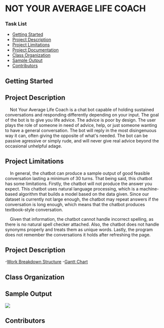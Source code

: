 # NOT YOUR AVERAGE LIFE COACH

### Task List
- [Getting Started](#getting-started)
- [Project Description](#project-description)
- [Project Limitations](#project-limitations)
- [Project Documentation](#project-documentation)
- [Class Organization](#class-organization)
- [Sample Output](#sample-output)
- [Contributors](#contributors)


## Getting Started

## Project Description

&nbsp;&nbsp;&nbsp;&nbsp;Not Your Average Life Coach is a chat bot capable of holding sustained conversations and responding differently depending on your input. The goal of the bot is to give you life advice. The advice is poor by design. The user plays the role of someone in need of advice, help, or just someone wanting to have a general conversation. The bot will reply in the most disingenuous way it can, often giving the opposite of what's needed. The bot can be passive agressive or simply rude, and will never give real advice beyond the occasional unhelpful adage.

## Project Limitations
&nbsp;&nbsp;&nbsp;&nbsp;In general, the chatbot can produce a sample output of good feasible conversation lasting a minimum of 30 turns. That being said, this chatbot has some limitations. Firstly, the chatbot will not produce the answer you expect. This chatbot uses natural language processing, which is a machine-based algorithm that builds a model based on the data given. Since our dataset is currently not large enough, the chatbot may repeat answers if the conversation is long enough, which means that the chatbot produces textbook-style conversation.

&nbsp;&nbsp;&nbsp;&nbsp;Given that information, the chatbot cannot handle incorrect spelling, as there is no natural spell checker attached. Also, the chatbot does not handle synonyms properly and treats them as unique words. Lastly, the program does not remember the conversations it holds after refreshing the page.

## Project Description
-[Work Breakdown Structure](https://github.com/Take-Your-Money-Corp/not-avg-lifecoach/blob/master/Documentation/WBS.png)
-[Gantt Chart](https://github.com/Take-Your-Money-Corp/not-avg-lifecoach/blob/master/Documentation/GanttChart.png)

## Class Organization

## Sample Output

<a href="https://user-images.githubusercontent.com/15049008/109719595-ba239080-7b5d-11eb-85da-eafd847605c6.mp4" title="Sample Usage"><img src="https://user-images.githubusercontent.com/15049008/109720047-6bc2c180-7b5e-11eb-8749-3ef83c5cb574.gif"/></a>



## Contributors





